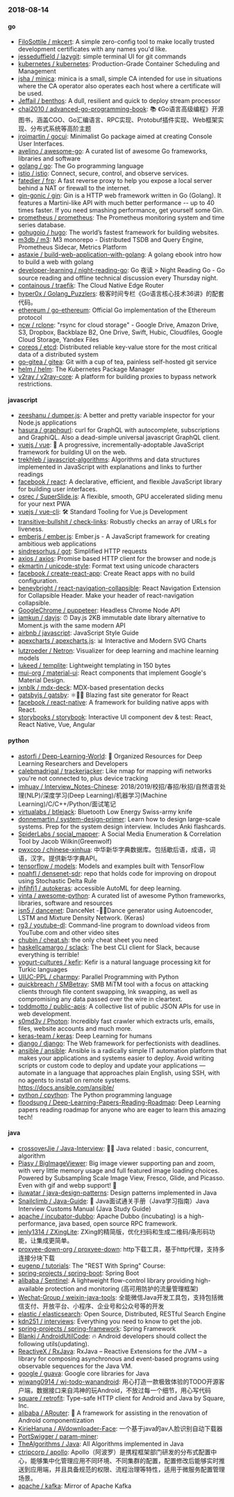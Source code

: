 ### 2018-08-14

#### go
* [FiloSottile / mkcert](https://github.com/FiloSottile/mkcert): A simple zero-config tool to make locally trusted development certificates with any names you'd like.
* [jesseduffield / lazygit](https://github.com/jesseduffield/lazygit): simple terminal UI for git commands
* [kubernetes / kubernetes](https://github.com/kubernetes/kubernetes): Production-Grade Container Scheduling and Management
* [jsha / minica](https://github.com/jsha/minica): minica is a small, simple CA intended for use in situations where the CA operator also operates each host where a certificate will be used.
* [Jeffail / benthos](https://github.com/Jeffail/benthos): A dull, resilient and quick to deploy stream processor
* [chai2010 / advanced-go-programming-book](https://github.com/chai2010/advanced-go-programming-book): 📚 《Go语言高级编程》开源图书，涵盖CGO、Go汇编语言、RPC实现、Protobuf插件实现、Web框架实现、分布式系统等高阶主题
* [jroimartin / gocui](https://github.com/jroimartin/gocui): Minimalist Go package aimed at creating Console User Interfaces.
* [avelino / awesome-go](https://github.com/avelino/awesome-go): A curated list of awesome Go frameworks, libraries and software
* [golang / go](https://github.com/golang/go): The Go programming language
* [istio / istio](https://github.com/istio/istio): Connect, secure, control, and observe services.
* [fatedier / frp](https://github.com/fatedier/frp): A fast reverse proxy to help you expose a local server behind a NAT or firewall to the internet.
* [gin-gonic / gin](https://github.com/gin-gonic/gin): Gin is a HTTP web framework written in Go (Golang). It features a Martini-like API with much better performance -- up to 40 times faster. If you need smashing performance, get yourself some Gin.
* [prometheus / prometheus](https://github.com/prometheus/prometheus): The Prometheus monitoring system and time series database.
* [gohugoio / hugo](https://github.com/gohugoio/hugo): The world’s fastest framework for building websites.
* [m3db / m3](https://github.com/m3db/m3): M3 monorepo - Distributed TSDB and Query Engine, Prometheus Sidecar, Metrics Platform
* [astaxie / build-web-application-with-golang](https://github.com/astaxie/build-web-application-with-golang): A golang ebook intro how to build a web with golang
* [developer-learning / night-reading-go](https://github.com/developer-learning/night-reading-go): Go 夜读 > Night Reading Go - Go source reading and offline technical discussion every Thursday night.
* [containous / traefik](https://github.com/containous/traefik): The Cloud Native Edge Router
* [hyper0x / Golang_Puzzlers](https://github.com/hyper0x/Golang_Puzzlers): 极客时间专栏《Go语言核心技术36讲》的配套代码。
* [ethereum / go-ethereum](https://github.com/ethereum/go-ethereum): Official Go implementation of the Ethereum protocol
* [ncw / rclone](https://github.com/ncw/rclone): "rsync for cloud storage" - Google Drive, Amazon Drive, S3, Dropbox, Backblaze B2, One Drive, Swift, Hubic, Cloudfiles, Google Cloud Storage, Yandex Files
* [coreos / etcd](https://github.com/coreos/etcd): Distributed reliable key-value store for the most critical data of a distributed system
* [go-gitea / gitea](https://github.com/go-gitea/gitea): Git with a cup of tea, painless self-hosted git service
* [helm / helm](https://github.com/helm/helm): The Kubernetes Package Manager
* [v2ray / v2ray-core](https://github.com/v2ray/v2ray-core): A platform for building proxies to bypass network restrictions.

#### javascript
* [zeeshanu / dumper.js](https://github.com/zeeshanu/dumper.js): A better and pretty variable inspector for your Node.js applications
* [hasura / graphqurl](https://github.com/hasura/graphqurl): curl for GraphQL with autocomplete, subscriptions and GraphiQL. Also a dead-simple universal javascript GraphQL client.
* [vuejs / vue](https://github.com/vuejs/vue): 🖖 A progressive, incrementally-adoptable JavaScript framework for building UI on the web.
* [trekhleb / javascript-algorithms](https://github.com/trekhleb/javascript-algorithms): Algorithms and data structures implemented in JavaScript with explanations and links to further readings
* [facebook / react](https://github.com/facebook/react): A declarative, efficient, and flexible JavaScript library for building user interfaces.
* [osrec / SuperSlide.js](https://github.com/osrec/SuperSlide.js): A flexible, smooth, GPU accelerated sliding menu for your next PWA
* [vuejs / vue-cli](https://github.com/vuejs/vue-cli): 🛠️ Standard Tooling for Vue.js Development
* [transitive-bullshit / check-links](https://github.com/transitive-bullshit/check-links): Robustly checks an array of URLs for liveness.
* [emberjs / ember.js](https://github.com/emberjs/ember.js): Ember.js - A JavaScript framework for creating ambitious web applications
* [sindresorhus / got](https://github.com/sindresorhus/got): Simplified HTTP requests
* [axios / axios](https://github.com/axios/axios): Promise based HTTP client for the browser and node.js
* [ekmartin / unicode-style](https://github.com/ekmartin/unicode-style): Format text using unicode characters
* [facebook / create-react-app](https://github.com/facebook/create-react-app): Create React apps with no build configuration.
* [benevbright / react-navigation-collapsible](https://github.com/benevbright/react-navigation-collapsible): React Navigation Extension for Collapsible Header. Make your header of react-navigation collapsible.
* [GoogleChrome / puppeteer](https://github.com/GoogleChrome/puppeteer): Headless Chrome Node API
* [iamkun / dayjs](https://github.com/iamkun/dayjs): ⏰ Day.js 2KB immutable date library alternative to Moment.js with the same modern API
* [airbnb / javascript](https://github.com/airbnb/javascript): JavaScript Style Guide
* [apexcharts / apexcharts.js](https://github.com/apexcharts/apexcharts.js): 📊 Interactive and Modern SVG Charts
* [lutzroeder / Netron](https://github.com/lutzroeder/Netron): Visualizer for deep learning and machine learning models
* [lukeed / templite](https://github.com/lukeed/templite): Lightweight templating in 150 bytes
* [mui-org / material-ui](https://github.com/mui-org/material-ui): React components that implement Google's Material Design.
* [jxnblk / mdx-deck](https://github.com/jxnblk/mdx-deck): MDX-based presentation decks
* [gatsbyjs / gatsby](https://github.com/gatsbyjs/gatsby): ⚛️📄🚀 Blazing fast site generator for React
* [facebook / react-native](https://github.com/facebook/react-native): A framework for building native apps with React.
* [storybooks / storybook](https://github.com/storybooks/storybook): Interactive UI component dev & test: React, React Native, Vue, Angular

#### python
* [astorfi / Deep-Learning-World](https://github.com/astorfi/Deep-Learning-World): 📡 Organized Resources for Deep Learning Researchers and Developers
* [calebmadrigal / trackerjacker](https://github.com/calebmadrigal/trackerjacker): Like nmap for mapping wifi networks you're not connected to, plus device tracking
* [imhuay / Interview_Notes-Chinese](https://github.com/imhuay/Interview_Notes-Chinese): 2018/2019/校招/春招/秋招/自然语言处理(NLP)/深度学习(Deep Learning)/机器学习(Machine Learning)/C/C++/Python/面试笔记
* [virtualabs / btlejack](https://github.com/virtualabs/btlejack): Bluetooth Low Energy Swiss-army knife
* [donnemartin / system-design-primer](https://github.com/donnemartin/system-design-primer): Learn how to design large-scale systems. Prep for the system design interview. Includes Anki flashcards.
* [SpiderLabs / social_mapper](https://github.com/SpiderLabs/social_mapper): A Social Media Enumeration & Correlation Tool by Jacob Wilkin(Greenwolf)
* [pwxcoo / chinese-xinhua](https://github.com/pwxcoo/chinese-xinhua): 中华新华字典数据库。包括歇后语，成语，词语，汉字。提供新华字典API。
* [tensorflow / models](https://github.com/tensorflow/models): Models and examples built with TensorFlow
* [noahfl / densenet-sdr](https://github.com/noahfl/densenet-sdr): repo that holds code for improving on dropout using Stochastic Delta Rule
* [jhfjhfj1 / autokeras](https://github.com/jhfjhfj1/autokeras): accessible AutoML for deep learning.
* [vinta / awesome-python](https://github.com/vinta/awesome-python): A curated list of awesome Python frameworks, libraries, software and resources
* [jsn5 / dancenet](https://github.com/jsn5/dancenet): DanceNet -💃💃Dance generator using Autoencoder, LSTM and Mixture Density Network. (Keras)
* [rg3 / youtube-dl](https://github.com/rg3/youtube-dl): Command-line program to download videos from YouTube.com and other video sites
* [chubin / cheat.sh](https://github.com/chubin/cheat.sh): the only cheat sheet you need
* [haskellcamargo / sclack](https://github.com/haskellcamargo/sclack): The best CLI client for Slack, because everything is terrible!
* [yogurt-cultures / kefir](https://github.com/yogurt-cultures/kefir): Kefir is a natural language processing kit for Turkic languages
* [UIUC-PPL / charmpy](https://github.com/UIUC-PPL/charmpy): Parallel Programming with Python
* [quickbreach / SMBetray](https://github.com/quickbreach/SMBetray): SMB MiTM tool with a focus on attacking clients through file content swapping, lnk swapping, as well as compromising any data passed over the wire in cleartext.
* [toddmotto / public-apis](https://github.com/toddmotto/public-apis): A collective list of public JSON APIs for use in web development.
* [s0md3v / Photon](https://github.com/s0md3v/Photon): Incredibly fast crawler which extracts urls, emails, files, website accounts and much more.
* [keras-team / keras](https://github.com/keras-team/keras): Deep Learning for humans
* [django / django](https://github.com/django/django): The Web framework for perfectionists with deadlines.
* [ansible / ansible](https://github.com/ansible/ansible): Ansible is a radically simple IT automation platform that makes your applications and systems easier to deploy. Avoid writing scripts or custom code to deploy and update your applications — automate in a language that approaches plain English, using SSH, with no agents to install on remote systems. https://docs.ansible.com/ansible/
* [python / cpython](https://github.com/python/cpython): The Python programming language
* [floodsung / Deep-Learning-Papers-Reading-Roadmap](https://github.com/floodsung/Deep-Learning-Papers-Reading-Roadmap): Deep Learning papers reading roadmap for anyone who are eager to learn this amazing tech!

#### java
* [crossoverJie / Java-Interview](https://github.com/crossoverJie/Java-Interview): 👨‍🎓 Java related : basic, concurrent, algorithm
* [Piasy / BigImageViewer](https://github.com/Piasy/BigImageViewer): Big image viewer supporting pan and zoom, with very little memory usage and full featured image loading choices. Powered by Subsampling Scale Image View, Fresco, Glide, and Picasso. Even with gif and webp support! 🍻
* [iluwatar / java-design-patterns](https://github.com/iluwatar/java-design-patterns): Design patterns implemented in Java
* [Snailclimb / Java-Guide](https://github.com/Snailclimb/Java-Guide): 📖 Java面试通关手册（Java学习指南）Java Interview Customs Manual (Java Study Guide)
* [apache / incubator-dubbo](https://github.com/apache/incubator-dubbo): Apache Dubbo (incubating) is a high-performance, java based, open source RPC framework.
* [jenly1314 / ZXingLite](https://github.com/jenly1314/ZXingLite): ZXing的精简版，优化扫码和生成二维码/条形码功能，让集成更简单。
* [proxyee-down-org / proxyee-down](https://github.com/proxyee-down-org/proxyee-down): http下载工具，基于http代理，支持多连接分块下载
* [eugenp / tutorials](https://github.com/eugenp/tutorials): The "REST With Spring" Course:
* [spring-projects / spring-boot](https://github.com/spring-projects/spring-boot): Spring Boot
* [alibaba / Sentinel](https://github.com/alibaba/Sentinel): A lightweight flow-control library providing high-available protection and monitoring (高可用防护的流量管理框架)
* [Wechat-Group / weixin-java-tools](https://github.com/Wechat-Group/weixin-java-tools): 全能微信Java开发工具包，支持包括微信支付、开放平台、小程序、企业号和公众号等的开发
* [elastic / elasticsearch](https://github.com/elastic/elasticsearch): Open Source, Distributed, RESTful Search Engine
* [kdn251 / interviews](https://github.com/kdn251/interviews): Everything you need to know to get the job.
* [spring-projects / spring-framework](https://github.com/spring-projects/spring-framework): Spring Framework
* [Blankj / AndroidUtilCode](https://github.com/Blankj/AndroidUtilCode): 🔥 Android developers should collect the following utils(updating).
* [ReactiveX / RxJava](https://github.com/ReactiveX/RxJava): RxJava – Reactive Extensions for the JVM – a library for composing asynchronous and event-based programs using observable sequences for the Java VM.
* [google / guava](https://github.com/google/guava): Google core libraries for Java
* [wjwang0914 / wj-todo-wanandroid](https://github.com/wjwang0914/wj-todo-wanandroid): 用心打造一款极致体验的TODO开源客户端，数据接口来自鸿神的玩Android，不放过每一个细节，用心写代码
* [square / retrofit](https://github.com/square/retrofit): Type-safe HTTP client for Android and Java by Square, Inc.
* [alibaba / ARouter](https://github.com/alibaba/ARouter): 💪 A framework for assisting in the renovation of Android componentization
* [KirieHaruna / AVdownloader-Face](https://github.com/KirieHaruna/AVdownloader-Face): 一个基于java的av人脸识别自动下载器
* [PortSwigger / param-miner](https://github.com/PortSwigger/param-miner): 
* [TheAlgorithms / Java](https://github.com/TheAlgorithms/Java): All Algorithms implemented in Java
* [ctripcorp / apollo](https://github.com/ctripcorp/apollo): Apollo（阿波罗）是携程框架部门研发的分布式配置中心，能够集中化管理应用不同环境、不同集群的配置，配置修改后能够实时推送到应用端，并且具备规范的权限、流程治理等特性，适用于微服务配置管理场景。
* [apache / kafka](https://github.com/apache/kafka): Mirror of Apache Kafka
